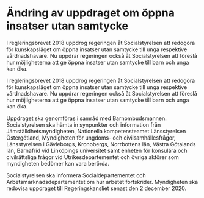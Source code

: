 # Ändring av uppdraget om öppna insatser utan samtycke

I regleringsbrevet 2018 uppdrog regeringen åt Socialstyrelsen att redogöra för kunskapsläget om öppna insatser utan samtycke till unga respektive vårdnadshavare. Nu uppdrar regeringen också åt Socialstyrelsen att föreslå hur möjligheterna att ge öppna insatser utan samtycke till barn och unga kan öka.

I regleringsbrevet 2018 uppdrog regeringen åt Socialstyrelsen att redogöra för kunskapsläget om öppna insatser utan samtycke till unga respektive vårdnadshavare. Nu uppdrar regeringen också åt Socialstyrelsen att föreslå hur möjligheterna att ge öppna insatser utan samtycke till barn och unga kan öka.

Uppdraget ska genomföras i samråd med Barnombudsmannen. Socialstyrelsen ska hämta in synpunkter och information från Jämställdhetsmyndigheten, Nationella kompetensteamet Länsstyrelsen Östergötland, Myndigheten för ungdoms- och civilsamhällesfrågor, Länsstyrelsen i Gävleborgs, Kronobergs, Norrbottens län, Västra Götalands län, Barnafrid vid Linköpings universitet samt enheten för konsulära och civilrättsliga frågor vid Utrikesdepartementet och övriga aktörer som myndigheten bedömer kan vara berörda.

Socialstyrelsen ska informera Socialdepartementet och Arbetsmarknadsdepartementet om hur arbetet fortskrider. Myndigheten ska redovisa uppdraget till Regeringskansliet senast den 2 december 2020.
